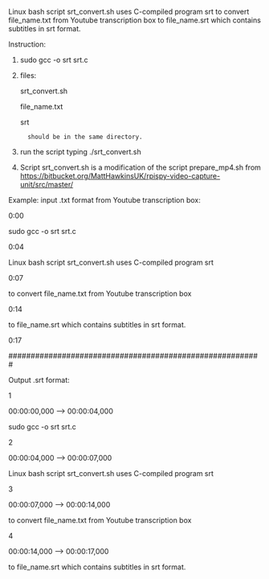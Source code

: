 Linux bash script srt_convert.sh uses C-compiled program srt to convert file_name.txt from Youtube transcription box to file_name.srt which contains subtitles in srt format.

Instruction:
1. sudo gcc -o srt srt.c
   
2. files:
   
      srt_convert.sh
   
      file_name.txt
   
      srt
   
         should be in the same directory.
   
3. run the script typing ./srt_convert.sh
4. Script srt_convert.sh is a modification of the script prepare_mp4.sh from https://bitbucket.org/MattHawkinsUK/rpispy-video-capture-unit/src/master/


Example:
input .txt format from Youtube transcription box:

0:00

sudo gcc -o srt srt.c

0:04

Linux bash script srt_convert.sh uses C-compiled program srt

0:07

to convert file_name.txt from Youtube transcription box

0:14

to file_name.srt which contains subtitles in srt format.

0:17



#########################################################

Output .srt format:

1

00:00:00,000 --> 00:00:04,000 

sudo gcc -o srt srt.c

2

00:00:04,000 --> 00:00:07,000 

Linux bash script srt_convert.sh uses C-compiled program srt


3

00:00:07,000 --> 00:00:14,000 

to convert file_name.txt from Youtube transcription box


4

00:00:14,000 --> 00:00:17,000 

to file_name.srt which contains subtitles in srt format. 

